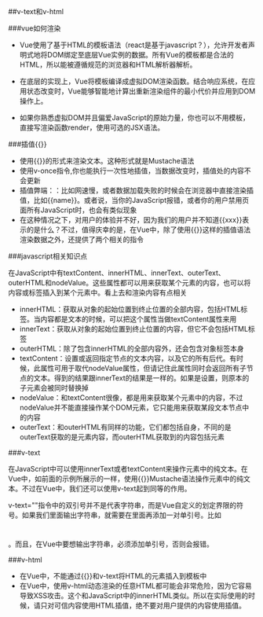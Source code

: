 ##v-text和v-html

###vue如何渲染

* Vue使用了基于HTML的模板语法（react是基于javascript？），允许开发者声明式地将DOM绑定至底层Vue实例的数据。所有Vue的模板都是合法的HTML，所以能被遵循规范的浏览器和HTML解析器解析。

* 在底层的实现上，Vue将模板编译成虚拟DOM渲染函数。结合响应系统，在应用状态改变时，Vue能够智能地计算出重新渲染组件的最小代价并应用到DOM操作上。

* 如果你熟悉虚拟DOM并且偏爱JavaScript的原始力量，你也可以不用模板，直接写渲染函数render，使用可选的JSX语法。

###插值{{}}

* 使用{{}}的形式来渲染文本。这种形式就是Mustache语法
* 使用v-once指令,你也能执行一次性地插值，当数据改变时，插值处的内容不会更新
* 插值弊端：：比如网速慢，或者数据加载失败的时候会在浏览器中直接渲染插值，比如{{name}}。或者说，当你的JavaScript报错，或者你的用户禁用页面所有JavaScript时，也会有类似现象
* 在这种情况之下，对用户的体验并不好，因为我们的用户并不知道{{xxx}}表示的是什么？不过，值得庆幸的是，在Vue中，除了使用{{}}这样的插值语法渲染数据之外，还提供了两个相关的指令

###javascript相关知识点

 在JavaScript中有textContent、innerHTML、innerText、outerText、outerHTML和nodeValue。这些属性都可以用来获取某个元素的内容，也可以将内容或标签插入到某个元素中。看上去和渲染内容有点相关

* innerHTML：获取从对象的起始位置到终止位置的全部内容，包括HTML标签。当内容都是文本的时候，可以把这个属性当做textContent属性来用
* innerText：获取从对象的起始位置到终止位置的内容，但它不会包括HTML标签
* outerHTML：除了包含innerHTML的全部内容外，还会包含对象标签本身
* textContent：设置或返回指定节点的文本内容，以及它的所有后代。有时候，此属性可用于取代nodeValue属性，但请记住此属性同时会返回所有子节点的文本。得到的结果跟innerText的结果是一样的。如果是设置，则原本的子元素会被同时替换掉
* nodeValue：和textContent很像，都是用来获取某个元素中的内容，不过nodeValue并不能直接操作某个DOM元素，它只能用来获取某段文本节点中的内容
* outerText：和outerHTML有同样的功能，它们都包括自身，不同的是outerText获取的是元素内容，而outerHTML获取到的内容包括元素

###v-text

在JavaScript中可以使用innerText或者textContent来操作元素中的纯文本。在Vue中，如前面的示例所展示的一样，使用{{}}Mustache语法操作元素中的纯文本。不过在Vue中，我们还可以使用v-text起到同等的作用。

v-text=""指令中的双引号并不是代表字符串，而是Vue自定义的划定界限的符号。如果我们里面输出字符串，就需要在里面再添加一对单引号。比如<h1 v-text="'用户名：' + name"></h1>。而且，在Vue中要想输出字符串，必须添加单引号，否则会报错。

###v-html

* 在Vue中，不能通过{{}}和v-text将HTML的元素插入到模板中
* 在Vue中，使用v-html动态渲染的任意HTML都可能会非常危险，因为它容易导致XSS攻击。这个和JavaScript中的innerHTML类似。所以在实际使用的时候，请只对可信内容使用HTML插值，绝不要对用户提供的内容使用插值。